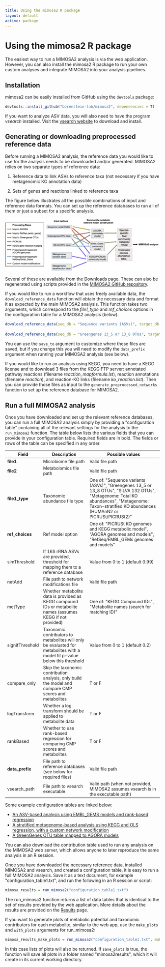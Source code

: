 ```yaml
---
title: Using the mimosa2 R package
layout: default
active: package
---
```

# Using the mimosa2 R package

The easiest way to run a MIMOSA2 analysis is via the web application. However, you can also install the mimosa2 R package
 to run your own custom analyses and integrate MIMOSA2 into your analysis pipelines.

## Installation

mimosa2 can be easily installed from GitHub using the `devtools` package:

```R
devtools::install_github("borenstein-lab/mimosa2", dependencies = T)
``` 
If you want to analyze ASV data, you will also need to have the program *vsearch* installed. Visit the [vsearch website](https://github.com/torognes/vsearch) to download and install.

## Generating or downloading preprocessed reference data

Before running a MIMOSA2 analysis, the reference data you would like to use for the analysis needs to be downloaded and/or generated. MIMOSA2 relies on two separate types of reference data: 

1) Reference data to link ASVs to reference taxa (not necessary if you have metagenomic KO annotation data)

2) Sets of genes and reactions linked to reference taxa

The figure below illustrates all the possible combinations of input and reference data formats. You can set up the reference databases to run all of them or just a subset for a specific analysis.

![reference chart](FigureS1_modelBuilding.png "Reference Flow Chart")

Several of these are available from the [Downloads](download.html) page. These can also be regenerated using scripts provided in the [MIMOSA2 GitHub repository](https://github.com/cnoecker/MIMOSA2shiny/). 

If you would like to run a workflow that uses freely available data, the `download_reference_data` function will obtain the necessary data and format it as expected by the main MIMOSA2 analysis. This function takes two arguments, which correspond to the *file1_type* and *ref_choices* options in the configuration table for a MIMOSA2 analysis (below).

```R
download_reference_data(seq_db = "Sequence variants (ASVs)", target_db = "AGORA genomes and models")

download_reference_data(seq_db = "Greengenes 13_5 or 13_8 OTUs", target_db = "RefSeq/EMBL_GEMs genomes and models")

```
You can use the `save_to` argument to customize where these files are saved, but if you change this you will need to modify the `data_prefix` argument when running your MIMOSA2 analysis (see below).

If you would like to run an analysis using KEGG, you need to have a KEGG license and to download 3 files from the KEGG FTP server: annotated pathway reactions (filename *reaction_mapformula.lst*), reaction annotations (filename *reaction*), and reaction-KO links (filename *ko_reaction.list*). Then you can provide those files as input to the `generate_preprocessed_networks` function to set up the reference database for MIMOSA2.

## Run a full MIMOSA2 analysis

Once you have downloaded and set up the relevant reference databases, you can run a full MIMOSA2 analysis simply by providing a "configuration table" containing all of the relevant settings for the analysis to the `run_mimosa2` function.
The table below lists the various fields that you can provide in your configuration table. Required fields are in bold. The fields or rows of the table can be specified in any order.

| Field | Description | Possible values |
|------|----------|---------|
|**file1** | Microbiome file path | Valid file path|
|**file2** | Metabolomics file path | Valid file path|
|**file1_type** | Taxonomic abundance file type| One of: "Sequence variants (ASVs)", "Greengenes 13_5 or 13_8 OTUs", "SILVA 132 OTUs", "Metagenome: Total KO abundances", "Metagenome: Taxon-stratified KO abundances (HUMAnN2 or PICRUSt/PICRUSt2)" |
|**ref_choices** | Ref model option | One of: "PICRUSt KO genomes and KEGG metabolic model", "AGORA genomes and models", "RefSeq/EMBL_GEMs genomes and models" |
|simThreshold | If 16S rRNA ASVs are provided, threshold for mapping them to a reference database | Value from 0 to 1 (default 0.99)|
|netAdd | File path to network modifications file | Valid file path|
|metType | Whether metabolite data is provided as KEGG compound IDs or metabolite names (assumes KEGG if not provided) | One of: "KEGG Compound IDs", "Metabolite names (search for matching ID)" |
|signifThreshold | Taxonomic contributors to metabolites will only be evaluated for metabolites with a model fit p-value below this threshold | Value from 0 to 1 (default 0.2)|
|compare_only | Skip the taxonomic contribution analysis, only build the model and compare CMP scores and metabolites | T or F|
|logTransform | Whether a log transform should be applied to metabolite data| T or F |
|rankBased | Whether to use rank-based regression for comparing CMP scores and metabolites| T or F |
|**data_prefix** | File path to reference databases (see below for required files)| Valid file path|
|vsearch_path | File path to vsearch executable | Valid path (when not provided, MIMOSA2 assumes vsearch is in the executable path)|

Some example configuration tables are linked below:

- [An ASV-based analysis using EMBL_GEMS models and rank-based regression](config_example1.txt) 
- [A stratified metagenome-based analysis using KEGG and OLS regression, with a custom network modification](config_example2.txt)
- [A GreenGenes OTU table mapped to AGORA models](config_example3.txt)

You can also download the contribution table used to run any analysis on the MIMOSA2 web server, which allows anyone to later reproduce the same analysis in an R session.

Once you have downloaded the necessary reference data, installed MIMOSA2 and vsearch, and created a configuration table, it is easy to run a full MIMOSA2 analysis. Save it as a text document, for example "configuration_table1.txt", and run the following in an R session or script: 

```R
mimosa_results = run_mimosa2("configuration_table1.txt")
```

The run_mimosa2 function returns a list of data tables that is identical to the set of results provided by the web application. More details about the results are provided on the [Results](results.html) page.

If you want to generate plots of metabolic potential and taxonomic contributors for each metabolite, similar to the web app, use the `make_plots` and `with_plots` arguments for run_mimosa2:

```R
mimosa_results_make_plots = run_mimosa2("configuration_table1.txt", make_plots = T, save_plots = T)
```

In this case lists of plots will also be returned. If `save_plots` is true, the function will save all plots in a folder named "mimosa2results", which it will create in its current working directory.

<!---

## Run individual components of a MIMOSA2 analysis

## Other utility functions

- `format_humann2_contributions`

- `map_to_kegg`

- `plot_summary_contributions`: Make a heatmap

<h4 id="processRefs">Processing Reference Data for Compatibility with MIMOSA2</h4>

You can also generate your own version of the AGORA or RefSeq databases using the package function `download_ribosomal_ref_seqs`, which uses the [biomartR](https://ropensci.github.io/biomartr/) package to download the relevant list of accessions from NCBI. 

#### Download and reformat metabolic reconstructions
If you do not wish to use the precomputed files provided above (i.e. to use a new version of a database), you can generate a reference database set up for MIMOSA2 yourself. 

- [AGORA](www.vmh.life)
- [embl_gems](www.github.com/cdanielmachado/embl_gems/)
- PICRUSt_KEGG (PICRUSt1 pre-calculated files, plus KEGG FTP downloads): KEGG network with GreenGenes OTUs and PICRUSt 1
- KEGG (KEGG FTP downloads): KEGG network without taxonomic information, to use with KEGG-annotated metagenomic data

Note that downloading the necessary KEGG FTP files requires a license. 

If you use AGORA 1.0.2 and the current (2019) version of embl_gems, information on each model is included in the package data. Otherwise, if you use a different database version,
you may need to create a new model info file, listing each model, its 16S copy number (if known), and an ID that is shared between the model itself and its linked sequence data. You can see an example for AGORA [here](link, put data up). 

Next, use the `generate_preprocessed_networks` function to reformat the model files to be compatible with MIMOSA2. For example, to format the *embl_gems* database models:

```R
generate_preprocessed_networks("embl_gems", dat_path = file_path_to_raw_models, out_path = file_path_for_output)
```

(In the function call above, you would replace `file_path_to_raw_models` and `file_path_for_output` with your corresponding file paths.) 

To use GreenGenes and KEGG, you can download the [GreenGenes representative OTU sequence files](http://greengenes.secondgenome.com/?prefix=downloads/greengenes_database/gg_13_5/).


-->
